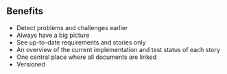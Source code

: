 ## Benefits
- Detect problems and challenges earlier
- Always have a big picture
- See up-to-date requirements and stories only
- An overview of the current implementation and test status of each story
- One central place where all documents are linked
- Versioned
